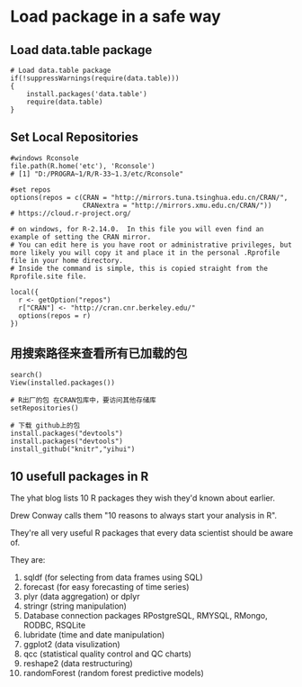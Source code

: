 # Load package in a safe way

## Load data.table package

```
# Load data.table package
if(!suppressWarnings(require(data.table)))
{
    install.packages('data.table')
    require(data.table)
}
```

## Set Local Repositories

```{r}
#windows Rconsole
file.path(R.home('etc'), 'Rconsole')
# [1] "D:/PROGRA~1/R/R-33~1.3/etc/Rconsole"

#set repos
options(repos = c(CRAN = "http://mirrors.tuna.tsinghua.edu.cn/CRAN/",
                  CRANextra = "http://mirrors.xmu.edu.cn/CRAN/"))
# https://cloud.r-project.org/

# on windows, for R-2.14.0.  In this file you will even find an example of setting the CRAN mirror.  
# You can edit here is you have root or administrative privileges, but more likely you will copy it and place it in the personal .Rprofile file in your home directory.
# Inside the command is simple, this is copied straight from the Rprofile.site file.

local({
  r <- getOption("repos")
  r["CRAN"] <- "http://cran.cnr.berkeley.edu/"
  options(repos = r)
})
```

## 用搜索路径来查看所有已加载的包
```{r}
search()
View(installed.packages())

# R出厂的包 在CRAN包库中，要访问其他存储库
setRepositories() 

# 下载 github上的包
install.packages("devtools")
install.packages("devtools")
install_github("knitr","yihui")  

```

## 10 usefull packages in R

The yhat blog lists 10 R packages they wish they'd known about earlier. 

Drew Conway calls them "10 reasons to always start your analysis in R". 

They're all very useful R packages that every data scientist should be aware of. 

They are:

1. sqldf (for selecting from data frames using SQL) 
2. forecast (for easy forecasting of time series) 
3. plyr (data aggregation) or dplyr 
4. stringr (string manipulation) 
5. Database connection packages RPostgreSQL, RMYSQL, RMongo, RODBC, RSQLite 
6. lubridate (time and date manipulation) 
7. ggplot2 (data visulization) 
8. qcc (statistical quality control and QC charts) 
9. reshape2 (data restructuring) 
10. randomForest (random forest predictive models) 
